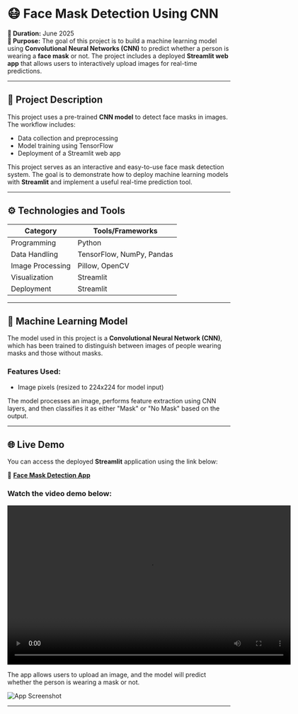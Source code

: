 # 😷 Face Mask Detection Using CNN

**📆 Duration:** June 2025  
**🎯 Purpose:** The goal of this project is to build a machine learning model using **Convolutional Neural Networks (CNN)** to predict whether a person is wearing a **face mask** or not. The project includes a deployed **Streamlit web app** that allows users to interactively upload images for real-time predictions.

---

## 📌 Project Description

This project uses a pre-trained **CNN model** to detect face masks in images. The workflow includes:

- Data collection and preprocessing
- Model training using TensorFlow
- Deployment of a Streamlit web app

This project serves as an interactive and easy-to-use face mask detection system. The goal is to demonstrate how to deploy machine learning models with **Streamlit** and implement a useful real-time prediction tool.

---

## ⚙️ Technologies and Tools

| Category        | Tools/Frameworks                      |
|----------------|----------------------------------------|
| Programming     | Python                                |
| Data Handling   | TensorFlow, NumPy, Pandas             |
| Image Processing| Pillow, OpenCV                        |
| Visualization   | Streamlit                             |
| Deployment      | Streamlit                             |

---

## 🧠 Machine Learning Model

The model used in this project is a **Convolutional Neural Network (CNN)**, which has been trained to distinguish between images of people wearing masks and those without masks.

### Features Used:
- Image pixels (resized to 224x224 for model input)

The model processes an image, performs feature extraction using CNN layers, and then classifies it as either "Mask" or "No Mask" based on the output.

---

## 🌐 Live Demo

You can access the deployed **Streamlit** application using the link below:

🔗 **[Face Mask Detection App](https://your-username-your-repository-name-your-app-path.streamlit.app/)**

### Watch the video demo below:

<video width="640" height="360" controls>
  <source src="https://github.com/abdulwakeel12/face-mask-detection/raw/main/Demo.webm" type="video/webm">
</video>

The app allows users to upload an image, and the model will predict whether the person is wearing a mask or not.

![App Screenshot](path-to-screenshot.png)  <!-- Replace path-to-screenshot.png with your actual screenshot path -->

---
